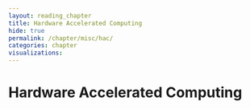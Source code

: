 ```yaml
---
layout: reading_chapter
title: Hardware Accelerated Computing
hide: true
permalink: /chapter/misc/hac/
categories: chapter
visualizations:
---
```


# Hardware Accelerated Computing
